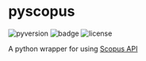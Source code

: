 # pyscopus

![pyversion](https://img.shields.io/badge/python-2.7-brightgreen.svg)
![badge](https://img.shields.io/badge/coverage-30%25-orange.svg)
![license](https://img.shields.io/badge/license-MIT-blue.svg)

A python wrapper for using [Scopus API](http://dev.elsevier.com/index.html)
